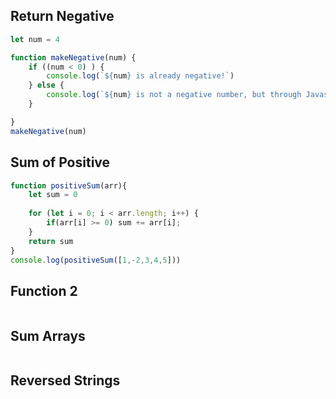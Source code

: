 ## Return Negative

```js
let num = 4

function makeNegative(num) {
    if ((num < 0) ) {
        console.log(`${num} is already negative!`)
    } else {
        console.log(`${num} is not a negative number, but through Javascript sorcery, it is now: ${num * -1}.`)
    }

}
makeNegative(num)
```

## Sum of Positive

```js
function positiveSum(arr){
    let sum = 0
 
    for (let i = 0; i < arr.length; i++) {
        if(arr[i] >= 0) sum += arr[i];
    }
    return sum
}
console.log(positiveSum([1,-2,3,4,5]))
```

## Function 2

```js

```

## Sum Arrays

```js

```

## Reversed Strings

```js

```
